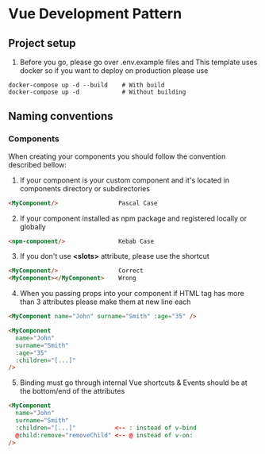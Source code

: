# Vue Development Pattern

## Project setup
1. Before you go, please go over .env.example files and 
This template uses docker so if you want to deploy on production please use
```shell
docker-compose up -d --build    # With build
docker-compose up -d            # Without building
```
## Naming conventions
### Components
When creating your components you should follow the convention described bellow:
1. If your component is your custom component and it's located in components directory or subdirectories
```html
<MyComponent/>                 Pascal Case
```
2. If your component installed as npm package and registered locally or globally
```html
<npm-component/>               Kebab Case
```
3. If you don't use **<slots\>** attribute, please use the shortcut
```html
<MyComponent/>                 Correct
<MyComponent></MyComponent>    Wrong
```
4. When you passing props into your component if HTML tag has more than 3 attributes please make them at new line each
```html
<MyComponent name="John" surname="Smith" :age="35" />

<MyComponent
  name="John"
  surname="Smith"
  :age="35" 
  :children="[...]"
/>
```
5. Binding must go through internal Vue shortcuts & Events should be at the bottom/end of the attributes
```html
<MyComponent
  name="John"
  surname="Smith"             
  :children="[...]"           <-- : instead of v-bind
  @child:remove="removeChild" <-- @ instead of v-on:
/>
```
